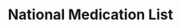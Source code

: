 ---
title: "National Medication List"
slug: "national-medication-list"
priority: 2
description: "Integration towards Swedish national medication registry"
image: "/assets/usecase-1.jpg"
role: "Lead Architect & Engineer"
company: "Volvo Cars"
industry: "Automotive"
employees: "1000+"
stats:
  - label: "Productivity increase"
    value: "20%"
  - label: "Reduction in search time"
    value: "60%"
  - label: "Employee satisfaction"
    value: "95%"
challenge: |
  The existing corporate intranet was outdated, difficult to navigate, and 
  poorly organized. Employees struggled to find important information, 
  collaboration tools were scattered across different platforms, and the 
  overall user experience hindered productivity. The system lacked modern 
  features like search functionality, mobile responsiveness, and integration 
  with existing business tools.
results: |
  The optimized intranet delivered significant improvements in employee 
  productivity and satisfaction. We achieved a 20% increase in overall 
  productivity metrics, 95% employee satisfaction rating, and reduced 
  time spent searching for information by 60%. The new system also 
  improved internal communication efficiency by 45%.
process:
  - title: "Employee Research & Analysis"
    description: "Conducted comprehensive surveys and interviews with employees across different departments to understand their daily workflows, pain points, and information needs within the current intranet system."
  - title: "Information Architecture"
    description: "Restructured the entire information hierarchy based on employee mental models and task flows. Created intuitive navigation systems and content organization that aligns with how employees actually work."
  - title: "Feature Integration"
    description: "Integrated essential business tools and applications into a unified platform. Designed seamless workflows that connect different systems while maintaining security and compliance requirements."
  - title: "User Interface Design"
    description: "Created a modern, clean interface that prioritizes usability and accessibility. Focused on reducing cognitive load while providing quick access to frequently used tools and information."
  - title: "Testing & Iteration"
    description: "Conducted extensive user testing with different employee groups, gathered feedback, and iteratively improved the design. Ensured the final solution met diverse needs across the organization."
stack:
  - Java
  - Kafka
  - Spring
  - Postgres
  - Android
  - Snowflake
  - Kubernetes
  - Azure
testimonial:
  quote: "The new intranet has transformed how we work as a company. Finding information is now effortless, and the improved collaboration tools have brought our teams closer together."
  author: "Lisa Rodriguez"
  title: "HR Director | TechCorp"
conclusion: |
  The corporate intranet optimization project successfully transformed a fragmented, 
  inefficient system into a modern, user-friendly platform that serves as the backbone 
  of company operations. By focusing on employee needs and creating intuitive workflows, 
  we delivered measurable improvements in productivity and satisfaction. The project 
  demonstrates how strategic UX design can have a direct impact on organizational 
  efficiency and employee experience.
---
